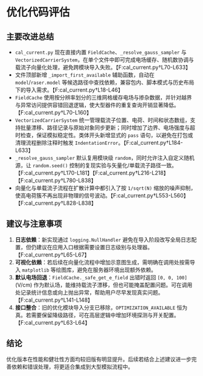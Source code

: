 # 优化代码评估

## 主要改进总结
- `cal_current.py` 现在直接内置 `FieldCache`、`_resolve_gauss_sampler` 与 `VectorizedCarrierSystem`，在单个文件中即可完成电场缓存、随机数协调与载流子向量化处理，避免跨模块导入失败。【F:cal_current.py†L70-L633】
- 文件顶部新增 `_import_first_available` 辅助函数，自动在 `model`/`raser.model` 等候选路径中查找依赖，兼容包内、脚本模式与历史布局下的导入需求。【F:cal_current.py†L18-L46】
- `FieldCache` 使用按分辨率划分的三维网格缓存电场与掺杂数据，并针对越界与异常访问提供容错回退逻辑，使大型器件的重复查询开销显著降低。【F:cal_current.py†L70-L160】
- `VectorizedCarrierSystem` 统一管理载流子位置、电荷、时间和状态数组，支持批量漂移、路径记录与原始对象同步更新；同时增加了边界、电场强度与超时检查，保证模拟稳定性。类体开头新增显式的 `pass` 语句，以避免在打包或清理流程删除注释时触发 `IndentationError`。【F:cal_current.py†L184-L633】
- `_resolve_gauss_sampler` 默认复用模块级 `random`，同时允许注入自定义随机源，让 `random.seed()` 控制的复现实验与矢量化/单载流子路径一致。【F:cal_current.py†L170-L181】【F:cal_current.py†L216-L218】【F:cal_current.py†L780-L838】
- 向量化与单载流子流程在扩散计算中都引入了按 `1/sqrt(N)` 缩放的噪声抑制，使高电荷簇不再出现非物理的信号波动。【F:cal_current.py†L553-L560】【F:cal_current.py†L828-L838】

## 建议与注意事项
1. **日志依赖**：新实现通过 `logging.NullHandler` 避免在导入阶段改写全局日志配置，但仍建议在应用入口根据需要设置日志级别与处理器。【F:cal_current.py†L65-L67】
2. **可视化依赖**：若后续在向量化流程中增加示意图生成，需明确在调用处按需导入 `matplotlib` 等绘图库，避免在服务器环境出现额外依赖。
3. **默认电场回退**：`FieldCache._safe_get_e_field` 出错时返回 `[0, 0, 100]` (V/cm) 作为默认场，能维持载流子漂移，但也可能掩盖配置问题。可在调用处记录统计信息或向上抛出异常，帮助用户尽早发现真实问题。【F:cal_current.py†L141-L148】
4. **接口整合**：旧的优化模块导入分支已移除，`OPTIMIZATION_AVAILABLE` 恒为真。若需要保留降级路径，可在高层逻辑中增加环境探测与开关配置。【F:cal_current.py†L63-L64】

## 结论
优化版本在性能和健壮性方面均较旧版有明显提升。后续若结合上述建议进一步完善依赖和错误处理，将更适合集成到大型模拟流程中。
